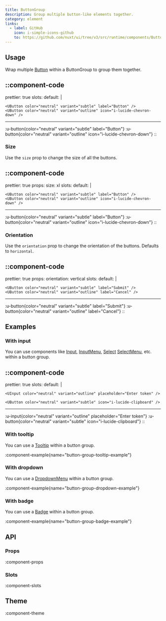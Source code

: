 ```yaml
---
title: ButtonGroup
description: Group multiple button-like elements together.
category: element
links:
  - label: GitHub
    icon: i-simple-icons-github
    to: https://github.com/nuxt/ui/tree/v3/src/runtime/components/ButtonGroup.vue
---
```


## Usage

Wrap multiple [Button](/components/button) within a ButtonGroup to group them together.

::component-code
---
prettier: true
slots:
  default: |

    <UButton color="neutral" variant="subtle" label="Button" />
    <UButton color="neutral" variant="outline" icon="i-lucide-chevron-down" />
---
:u-button{color="neutral" variant="subtle" label="Button"}
:u-button{color="neutral" variant="outline" icon="i-lucide-chevron-down"}
::

### Size

Use the `size` prop to change the size of all the buttons.

::component-code
---
prettier: true
props:
  size: xl
slots:
  default: |

    <UButton color="neutral" variant="subtle" label="Button" />
    <UButton color="neutral" variant="outline" icon="i-lucide-chevron-down" />
---
:u-button{color="neutral" variant="subtle" label="Button"}
:u-button{color="neutral" variant="outline" icon="i-lucide-chevron-down"}
::

### Orientation

Use the `orientation` prop to change the orientation of the buttons. Defaults to `horizontal`.

::component-code
---
prettier: true
props:
  orientation: vertical
slots:
  default: |

    <UButton color="neutral" variant="subtle" label="Submit" />
    <UButton color="neutral" variant="outline" label="Cancel" />
---
:u-button{color="neutral" variant="subtle" label="Submit"}
:u-button{color="neutral" variant="outline" label="Cancel"}
::

## Examples

### With input

You can use components like [Input](/components/input), [InputMenu](/components/input-menu), [Select](/components/select) [SelectMenu](/components/select-menu), etc. within a button group.

::component-code
---
prettier: true
slots:
  default: |

    <UInput color="neutral" variant="outline" placeholder="Enter token" />

    <UButton color="neutral" variant="subtle" icon="i-lucide-clipboard" />
---
:u-input{color="neutral" variant="outline" placeholder="Enter token"}
:u-button{color="neutral" variant="subtle" icon="i-lucide-clipboard"}
::

### With tooltip

You can use a [Tooltip](/components/tooltip) within a button group.

:component-example{name="button-group-tooltip-example"}

### With dropdown

You can use a [DropdownMenu](/components/dropdown-menu) within a button group.

:component-example{name="button-group-dropdown-example"}

### With badge

You can use a [Badge](/components/badge) within a button group.

:component-example{name="button-group-badge-example"}

## API

### Props

:component-props

### Slots

:component-slots

## Theme

:component-theme
